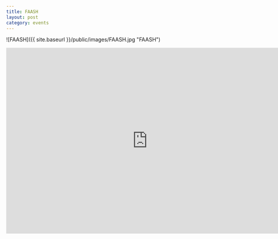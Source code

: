```yaml
---
title: FAASH
layout: post
category: events
---
```


![FAASH]({{ site.baseurl }}/public/images/FAASH.jpg "FAASH")

<iframe src="https://docs.google.com/a/socalypaa.com/forms/d/e/1FAIpQLSf0oEUKM4YQJUARWk9kx9CI9ozHDyiZScxM9-86GrI7IxKr8w/viewform?embedded=true" width="760" height="500" frameborder="0" marginheight="0" marginwidth="0">Loading...</iframe>
